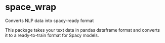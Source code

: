 # space_wrap
Converts NLP data into spacy-ready format

This package takes your text data in pandas dataframe format and converts it to a ready-to-train format for Spacy models. 


